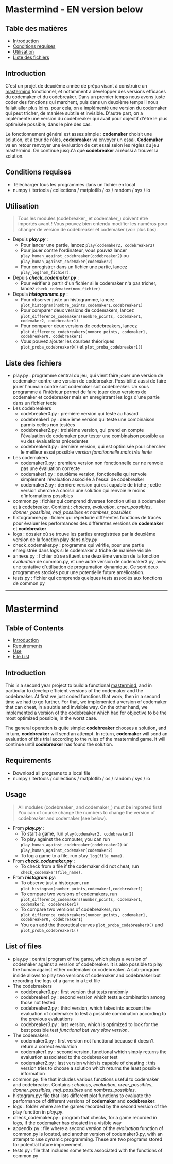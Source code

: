 # Mastermind - EN version below

## Table des matières
* [Introduction](#Introduction)
* [Conditions requises](#conditions-requises)
* [Utilisation](#Utilisation)
* [Liste des fichiers](#Liste-des-fichiers)

## Introduction
C'est un projet de deuxième année de prépa visant à construire un [mastermind](https://fr.wikipedia.org/wiki/Mastermind) fonctionnel, et notamment à développer des versions efficaces du codemaker et du codebreaker.
Dans un premier temps nous avons juste coder des fonctions qui marchent, puis dans un deuxième temps il nous fallait aller plus loins. pour cela, on a implémenté une version du codemaker qui peut tricher, de manière subtile et invisible. D'autre part, on a implémenté une version du codebreaker qui avait pour objectif d'être le plus optimisée possible, dans le pire des cas.

Le fonctionnement général est assez simple : **codemaker** choisit une solution, et à tour de rôles, **codebreaker** va envoyer un essai. **Codemaker** va en retour renvoyer une évaluation de cet essai selon les règles du jeu mastermind.
On continue jusqu'à que **codebreaker** ai réussi à trouver la solution.

## Conditions requises
+ Télécharger tous les programmes dans un fichier en local
+ numpy / itertools / collections / matplotlib / os / random / sys / io

## Utilisation
> Tous les modules (codebreaker_ et codemaker_) doivent être importés avant !
> Vous pouvez bien entendu modifier les numéros pour changer de version de codebreaker et codemaker (voir plus bas).
- Depuis ***play.py*** : 
    - Pour lancer une partie, lancez `play(codemaker2, codebreaker2)`
    - Pour jouer contre l'ordinateur, vous pouvez lancer `play_human_against_codebreaker(codebreaker2)` ou `play_human_against_codemaker(codemaker2)`
    - Pour enregistrer dans un fichier une partie, lancez `play_log(nom_fichier)`.
- Depuis ***check_codemaker.py*** :
    - Pour vérifier à partir d'un fichier si le codemaker n'a pas tricher, lancez `check_codemaker(nom_fichier)`
- Depuis ***histogramme.py*** :
    - Pour observer juste un histogramme, lancez `plot_histogram(nombre_points,codemaker1,codebreaker1)`
    - Pour comparer deux versions de codemakers, lancez `plot_difference_codemakers(nombre_points, codemaker1, codemaker2, codebreaker1)`
    - Pour comparer deux versions de codebreakers, lancez `plot_difference_codebreakers(nombre_points, codemaker1, codebreaker0, codebreaker1)`
    - Vous pouvez ajouter les courbes théoriques `plot_proba_codebreaker0()` et `plot_proba_codebreaker1()`


## Liste des fichiers
- play.py : programme central du jeu, qui vient faire jouer une version de codemaker contre une version de codebreaker. Possibilité aussi de faire jouer l'humain contre soit codemaker soit codebreaker. Un sous programme à l'intérieur permet de faire jouer deux versions de codemaker et codebreaker mais en enregistrant les logs d'une partie dans un fichier texte 
- Les codebreakers 
    - codebreaker0.py : première version qui teste au hasard
    - codebreaker1.py : deuxième version qui teste une combinaison parmis celles non testées
    - codebreaker2.py : troisième version, qui prend en compte l'évaluation de codemaker pour tester une combinaison possible au vu des évaluations précedentes
    - codebreaker3.py : dernière version, qui est optimisée pour chercher le meilleur essai possible *version fonctionnelle mais très lente*
- Les codemakers
    - codemaker0.py : première version non fonctionnelle car ne renvoie pas une évaluation correcte
    - codemaker1.py : deuxième version, fonctionelle qui renvoie simplement l'évaluation associée à l'essai de codebreaker
    - codemaker2.py : dernière version qui est capable de triche ; cette version cherche à choisir une solution qui renvoie le moins d'informations possibles
- common.py : fichier qui comprend diverses fonction utiles à codemaker et à codebreaker. Contient : *choices*, *evaluation*, *creer_possibles*, *donner_possibles*, *maj_possibles* et *nombres_possibles*
- histogramme.py : fichier qui répertorie différentes fonctions de tracés pour évaluer les performances des différentes versions de **codemaker** et **codebreaker**
- logs : dossier où se trouve les parties enregistrées par la deuxième version de la fonction play dans *play.py*
- check_codemaker.py : programme qui vérifie, pour une partie enregistrée dans *logs* si le codemaker a triché de manière visible
- annexe.py : fichier où se situent une deuxième version de la fonction *evaluation* de common.py, et une autre version de codemaker3.py, avec une tentative d'utilisation de programation dynamique. Ce sont deux programmes stockés pour une potentielle future amélioration.
- tests.py : fichier qui comprends quelques tests associés aux fonctions de common.py

---

# Mastermind 

## Table of Contents
* [Introduction](#Introduction)
* [Requirements](#Requirements)
* [Use](#Use)
* [File List](#File-List)

## Introduction
This is a second year project to build a functional [mastermind](https://fr.wikipedia.org/wiki/Mastermind), and in particular to develop efficient versions of the codemaker and the codebreaker.
At first we just coded functions that work, then in a second time we had to go further. For that, we implemented a version of codemaker that can cheat, in a subtle and invisible way. On the other hand, we implemented a version of the codebreaker which had for objective to be the most optimized possible, in the worst case.

The general operation is quite simple: **codebreaker** chooses a solution, and in turn, **codebreaker** will send an attempt. In return, **codemaker** will send an evaluation of this trial according to the rules of the mastermind game.
It will continue until **codebreaker** has found the solution.

## Requirements
+ Download all programs to a local file
+ numpy / itertools / collections / matplotlib / os / random / sys / io

## Usage
> All modules (codebreaker_ and codemaker_) must be imported first!
> You can of course change the numbers to change the version of codebreaker and codemaker (see below).
- From ***play.py*** : 
    - To start a game, run `play(codemaker2, codebreaker2)`
    - To play against the computer, you can run `play_human_against_codebreaker(codebreaker2)` or `play_human_against_codemaker(codemaker2)`
    - To log a game to a file, run `play_log(file_name)`.
- From ***check_codemaker.py*** :
    - To check from a file if the codemaker did not cheat, run `check_codemaker(file_name)`.
- From ***histogram.py***:
    - To observe just a histogram, run `plot_histogram(number_points,codemaker1,codebreaker1)`
    - To compare two versions of codemakers, run `plot_difference_codemakers(number_points, codemaker1, codemaker2, codebreaker1)`
    - To compare two versions of codebreakers, run `plot_difference_codebreakers(number_points, codemaker1, codebreaker0, codebreaker1)`
    - You can add the theoretical curves `plot_proba_codebreaker0()` and `plot_proba_codebreaker1()`


## List of files
- play.py : central program of the game, which plays a version of codemaker against a version of codebreaker. It is also possible to play the human against either codemaker or codebreaker. A sub-program inside allows to play two versions of codemaker and codebreaker but recording the logs of a game in a text file 
- The codebreakers 
    - codebreaker0.py : first version that tests randomly
    - codebreaker1.py : second version which tests a combination among those not tested
    - codebreaker2.py : third version, which takes into account the evaluation of codemaker to test a possible combination according to the previous evaluations
    - codebreaker3.py : last version, which is optimized to look for the best possible test *functional but very slow version*.
- The codemakers
    - codemaker0.py : first version not functional because it doesn't return a correct evaluation
    - codemaker1.py : second version, functional which simply returns the evaluation associated to the codebreaker test
    - codemaker2.py : last version which is capable of cheating ; this version tries to choose a solution which returns the least possible information
- common.py: file that includes various functions useful to codemaker and codebreaker. Contains : *choices*, *evaluation*, *creer_possibles*, *donner_possibles*, *maj_possibles* and *nombres_possibles*.
- histogram.py: file that lists different plot functions to evaluate the performance of different versions of **codemaker** and **codebreaker**.
- logs : folder where are the games recorded by the second version of the play function in *play.py*.
- check_codemaker.py : program that checks, for a game recorded in *logs*, if the codemaker has cheated in a visible way
- appendix.py : file where a second version of the *evaluation* function of common.py is located, and another version of codemaker3.py, with an attempt to use dynamic programming. These are two programs stored for potential future improvement.
- tests.py : file that includes some tests associated with the functions of common.py